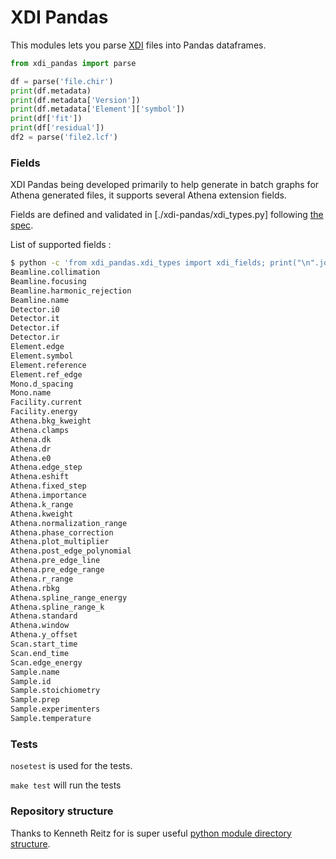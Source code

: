 # XDI Pandas

This modules lets you parse <a href="https://github.com/XraySpectroscopy/XAS-
Data-Interchange">XDI</a> files into Pandas dataframes.


```python
from xdi_pandas import parse

df = parse('file.chir')
print(df.metadata)
print(df.metadata['Version'])
print(df.metadata['Element']['symbol'])
print(df['fit'])
print(df['residual'])
df2 = parse('file2.lcf')
```
### Fields

XDI Pandas being developed primarily to help generate in batch graphs for
Athena generated files, it supports several Athena extension fields.

Fields are defined and validated in [./xdi-pandas/xdi_types.py] following <a
href="https://github.com/XraySpectroscopy/XAS-Data-
Interchange/blob/master/specification/dictionary.md">the spec</a>.

List of supported fields :

```bash
$ python -c 'from xdi_pandas.xdi_types import xdi_fields; print("\n".join(xdi_fields.keys()))'
Beamline.collimation
Beamline.focusing
Beamline.harmonic_rejection
Beamline.name
Detector.i0
Detector.it
Detector.if
Detector.ir
Element.edge
Element.symbol
Element.reference
Element.ref_edge
Mono.d_spacing
Mono.name
Facility.current
Facility.energy
Athena.bkg_kweight
Athena.clamps
Athena.dk
Athena.dr
Athena.e0
Athena.edge_step
Athena.eshift
Athena.fixed_step
Athena.importance
Athena.k_range
Athena.kweight
Athena.normalization_range
Athena.phase_correction
Athena.plot_multiplier
Athena.post_edge_polynomial
Athena.pre_edge_line
Athena.pre_edge_range
Athena.r_range
Athena.rbkg
Athena.spline_range_energy
Athena.spline_range_k
Athena.standard
Athena.window
Athena.y_offset
Scan.start_time
Scan.end_time
Scan.edge_energy
Sample.name
Sample.id
Sample.stoichiometry
Sample.prep
Sample.experimenters
Sample.temperature

```
### Tests

`nosetest` is used for the tests.

`make test` will run the tests
### Repository structure

Thanks to Kenneth Reitz for is super useful <a
href="https://www.kennethreitz.org/essays/repository-structure-and-
python">python module directory structure</a>.
